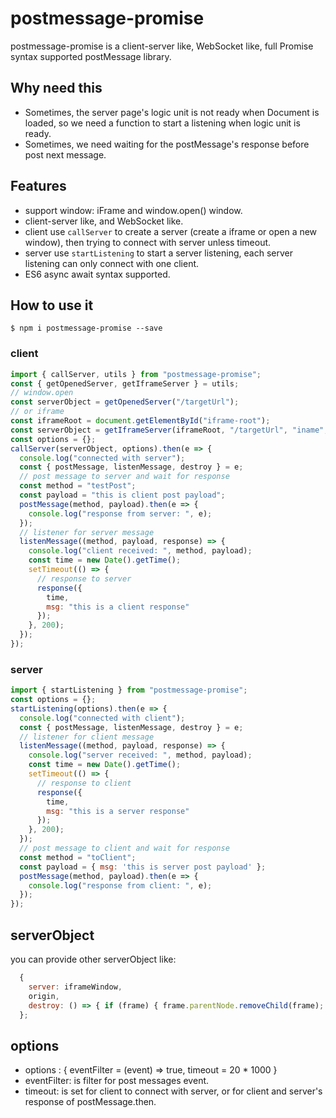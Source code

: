 # postmessage-promise

postmessage-promise is a client-server like, WebSocket like, full Promise syntax supported postMessage library.

## Why need this
* Sometimes, the server page's logic unit is not ready when Document is loaded, so we need a function to start a listening when logic unit is ready.
* Sometimes, we need waiting for the postMessage's response before post next message.

## Features
* support window: iFrame and window.open() window.
* client-server like, and WebSocket like.
* client use `callServer` to create a server (create a iframe or open a new window), then trying to connect with server unless timeout.
* server use `startListening` to start a server listening, each server listening can only connect with one client.
* ES6 async await syntax supported.

## How to use it
```shell
$ npm i postmessage-promise --save
```
### client
```js
import { callServer, utils } from "postmessage-promise";
const { getOpenedServer, getIframeServer } = utils;
// window.open
const serverObject = getOpenedServer("/targetUrl");
// or iframe
const iframeRoot = document.getElementById("iframe-root");
const serverObject = getIframeServer(iframeRoot, "/targetUrl", "iname", ['iframe-style']);
const options = {}; 
callServer(serverObject, options).then(e => {
  console.log("connected with server");
  const { postMessage, listenMessage, destroy } = e;
  // post message to server and wait for response
  const method = "testPost";
  const payload = "this is client post payload";
  postMessage(method, payload).then(e => {
    console.log("response from server: ", e);
  });
  // listener for server message
  listenMessage((method, payload, response) => {
    console.log("client received: ", method, payload);
    const time = new Date().getTime();
    setTimeout(() => {
      // response to server
      response({
        time,
        msg: "this is a client response"
      });
    }, 200);
  });
});
```

### server
```js
import { startListening } from "postmessage-promise";
const options = {};
startListening(options).then(e => {
  console.log("connected with client");
  const { postMessage, listenMessage, destroy } = e;
  // listener for client message
  listenMessage((method, payload, response) => {
    console.log("server received: ", method, payload);
    const time = new Date().getTime();
    setTimeout(() => {
      // response to client
      response({
        time,
        msg: "this is a server response"
      });
    }, 200);
  });
  // post message to client and wait for response
  const method = "toClient";
  const payload = { msg: 'this is server post payload' };
  postMessage(method, payload).then(e => {
    console.log("response from client: ", e);
  });
});
```

## serverObject
you can provide other serverObject like:
```js
  {
    server: iframeWindow,
    origin,
    destroy: () => { if (frame) { frame.parentNode.removeChild(frame); } }
  };
```

## options 
* options : { eventFilter = (event) => true, timeout = 20 * 1000 }
* eventFilter: is filter for post messages event.
* timeout: is set for client to connect with server, or for client and server's response of postMessage.then.
